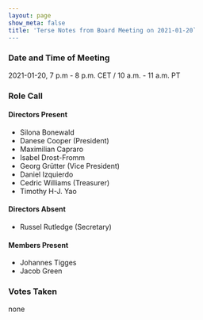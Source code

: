 ```yaml
---
layout: page
show_meta: false
title: 'Terse Notes from Board Meeting on 2021-01-20`
---
```


### Date and Time of Meeting

2021-01-20, 7 p.m - 8 p.m. CET / 10 a.m. - 11 a.m. PT

### Role Call

#### Directors Present

- Silona Bonewald
- Danese Cooper (President)
- Maximilian Capraro
- Isabel Drost-Fromm
- Georg Grütter (Vice President)
- Daniel Izquierdo
- Cedric Williams (Treasurer)
- Timothy H-J. Yao

#### Directors Absent
- Russel Rutledge (Secretary)

#### Members Present

- Johannes Tigges
- Jacob Green

### Votes Taken

none
